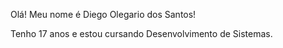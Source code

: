 Olá! Meu nome é Diego Olegario dos Santos! 

Tenho 17 anos e estou cursando Desenvolvimento de Sistemas. 